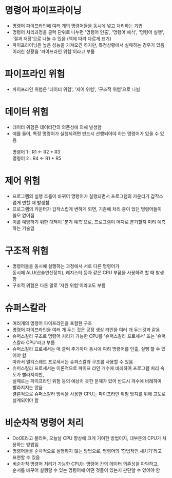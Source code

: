 # 명령어 파이프라이닝
- 명령어 파이프라인에 여러 개의 명령어들을 동시에 넣고 처리하는 기법
- 명령어 처리과정을 클럭 단위로 나누면 '명령어 인출', '명령어 해석', '명령어 실행', '결과 저장'으로 나눌 수 있음 (책에 따라 다르게 표기)
- 파이프라이닝은 높은 성능을 가져오긴 하지만, 특정상황에서 실패하는 경우가 있음<br>
  이러한 상황을 '파이프라인 위험'이라고 부름

# 파이프라인 위험
- 파이프라인 위험은 '데이터 위험', '제어 위험', '구조적 위험'으로 나뉨

# 데이터 위험
- 데이터 위험은 데이터간의 의존성에 의해 발생함
- 예를 들어, 특정 명령어가 실행되려면 반드시 선행되어야 하는 명령어가 있을 수 있음<br><br>
  명령어 1 : R1 <- R2 + R3 <br>
  명령어 2 : R4 <- R1 + R5

# 제어 위험
- 프로그램의 실행 흐름이 바뀌어 명령어가 실행되면서 프로그램의 카운터가 갑작스럽게 변할 때 발생함
- 프로그램의 카운터가 갑작스럽게 변하게 되면, 기존에 처리 중이 었던 명령어들이 쓸모 없어짐
- 이를 예방하기 위한 대책이 '분기 예측'으로, 프로그램이 어디로 분기할지 미리 예측하는 기술임

# 구조적 위험
- 명령어들을 동시에 실행하는 과정에서 서로 다른 명령어가<br>
  동시에 ALU(산술연산장치), 레지스터 등과 같은 CPU 부품을 사용하려 할 때 발생함
- 구조적 위험은 다른 말로 '자원 위험'이라고도 부름

# 슈퍼스칼라
- 여러개의 명령어 파이프라인을 포함한 구조
- 명령어 파이프라인을 여러 개 두는 것은 공장 생상 라인을 여러 개 두는것과 같음
- 슈퍼스칼라 구조로 명령어 처리가 가능한 CPU를 '슈퍼스칼라 프로세서' 또는 '슈퍼스칼라 CPU'라고 부름
- 슈퍼스칼라 프로세서는 매 클럭 주기마다 동시에 여려 명령어를 인출, 실행 할 수 있어야 함 <br>
  따라서 멀티스레드 프로세서는 슈퍼스칼라 구조를 사용할 수 있음
- 슈퍼스칼라 프로세서는 이론적으로 파이프 라인 개수에 비례하여 프로그램 처리 속도가 빨라지지만, <br>
  실제로는 파이프라인 위험 등의 예상치 못한 문제가 있어 반드시 개수에 비례하여 빨라지지는 않음 <br>
  결론적으로 슈퍼스칼라 방식을 사용한 CPU는 파이프라인 위험 방지를 위해 고도로 설계되어야 함

# 비순차적 명령어 처리
- OoOE라고 불리며, 오늘날 CPU 향상에 크게 기여한 방법이자, 대부분의 CPU가 차용하는 방법임
- 명령어들을 순차적으로 실행하지 않는 방법으로, 명령어의 '합법적인 새치기'라고 표현할 수 있음
- 비순차적 명령어 처리가 가능한 CPU는 명령어 간의 데이터 의존성을 파악하고, <br>
  순서를 바꾸어 실행할 수 있는 명령어에 어떤 것들이 있는지 판단할 수 있어야 함

  
